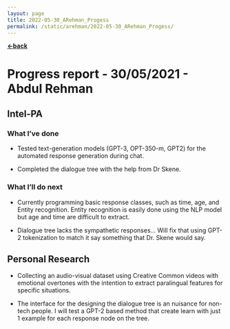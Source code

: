 ```yaml
---
layout: page
title: 2022-05-30_ARehman_Progess
permalink: /static/arehman/2022-05-30_ARehman_Progess/
---
```


[**<-back**](/static/arehman)  

# Progress report - 30/05/2021 - Abdul Rehman


## Intel-PA

### What I’ve done

- Tested text-generation models (GPT-3, OPT-350-m, GPT2) for the automated response generation during chat.

- Completed the dialogue tree with the help from Dr Skene.


### What I’ll do next

- Currently programming basic response classes, such as time, age, and Entity recognition. Entity recognition is easily done using the NLP model but age and time are difficult to extract.

- Dialogue tree lacks the sympathetic responses... Will fix that using GPT-2 tokenization to match it say something that Dr. Skene would say.


## Personal Research

- Collecting an audio-visual dataset using Creative Common videos with emotional overtones with the intention to extract paralingual features for specific situations.

- The interface for the designing the dialogue tree is an nuisance for non-tech people. I will test a GPT-2 based method that create learn with just 1 example for each response node on the tree.

